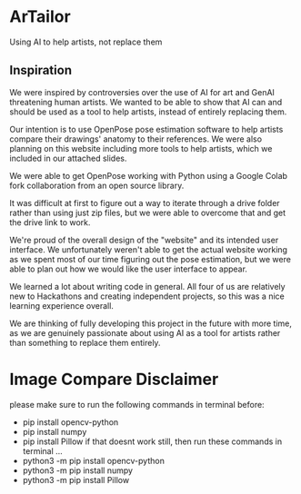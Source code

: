 # ArTailor
Using AI to help artists, not replace them

## Inspiration
We were inspired by controversies over the use of AI for art and GenAI threatening human artists. We wanted to be able to show that AI can and should be used as a tool to help artists, instead of entirely replacing them. 

Our intention is to use OpenPose pose estimation software to help artists compare their drawings' anatomy to their references. We were also planning on this website including more tools to help artists, which we included in our attached slides. 

We were able to get OpenPose working with Python using a Google Colab fork collaboration from an open source library. 

It was difficult at first to figure out a way to iterate through a drive folder rather than using just zip files, but we were able to overcome that and get the drive link to work. 

We're proud of the overall design of the "website" and its intended user interface. We unfortunately weren't able to get the actual website working as we spent most of our time figuring out the pose estimation, but we were able to plan out how we would like the user interface to appear. 

We learned a lot about writing code in general. All four of us are relatively new to Hackathons and creating independent projects, so this was a nice learning experience overall. 

We are thinking of fully developing this project in the future with more time, as we are genuinely passionate about using AI as a tool for artists rather than something to replace them entirely. 

# Image Compare Disclaimer
please make sure to run the following commands in terminal before: 
- pip install opencv-python
- pip install numpy
- pip install Pillow
if that doesnt work still, then run these commands in terminal ...
- python3 -m pip install opencv-python
- python3 -m pip install numpy 
- python3 -m pip install Pillow


